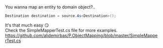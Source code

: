 You wanna map an entity to domain object?..  

```csharp
Destination destination = source.As<Destination>();
```

It's that much easy 😏  
Check the SimpleMapperTest.cs file for more examples.  
https://github.com/alidemirbas/P.ObjectMapping/blob/master/SimpleMapperTest.cs  
